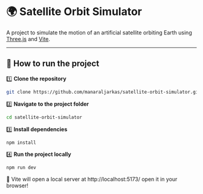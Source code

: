 # 🌍 Satellite Orbit Simulator

A project to simulate the motion of an artificial satellite orbiting Earth using [Three.js](https://threejs.org/) and [Vite](https://vitejs.dev/).

---

## 📌 How to run the project

1️⃣ **Clone the repository**

```bash
git clone https://github.com/manaraljarkas/satellite-orbit-simulator.git
```
2️⃣ **Navigate to the project folder**

```bash
cd satellite-orbit-simulator
```
3️⃣ **Install dependencies**

```bash
npm install
```
4️⃣ **Run the project locally**

```bash
npm run dev
```

🔗 Vite will open a local server at http://localhost:5173/ open it in your browser!


